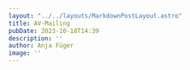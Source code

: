 ```yaml
---
layout: "../../layouts/MarkdownPostLayout.astro"
title: AV-Mailing
pubDate: 2023-10-18T14:39
description: ''
author: Anja Füger
image: ''
---
```


